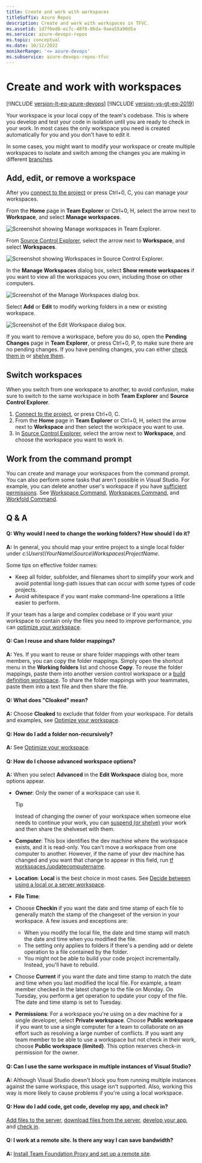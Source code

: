 ```yaml
---
title: Create and work with workspaces
titleSuffix: Azure Repos
description: Create and work with workspaces in TFVC.
ms.assetid: 1d7f6ed8-ec7c-48f8-86da-9aea55a90d5a
ms.service: azure-devops-repos
ms.topic: conceptual
ms.date: 10/12/2022
monikerRange: '<= azure-devops'
ms.subservice: azure-devops-repos-tfvc
---
```



# Create and work with workspaces

[!INCLUDE [version-lt-eq-azure-devops](../../includes/version-lt-eq-azure-devops.md)]
[!INCLUDE [version-vs-gt-eq-2019](../../includes/version-vs-gt-eq-2019.md)]

Your workspace is your local copy of the team's codebase. This is where you develop and test your code in isolation until you are ready to check in your work. In most cases the only workspace you need is created automatically for you and you don't have to edit it.

In some cases, you might want to modify your workspace or create multiple workspaces to isolate and switch among the changes you are making in different [branches](./branching-strategies-with-tfvc.md).

## Add, edit, or remove a workspace

After you [connect to the project](../../organizations/projects/connect-to-projects.md) or press Ctrl+0, C, you can manage your workspaces.

From the **Home** page in **Team Explorer** or Ctrl+0, H, select the arrow next to **Workspace**, and select **Manage workspaces**.

![Screenshot showing Manage workspaces in Team Explorer.](media/create-work-workspaces/manage-workspaces.png)

From [Source Control Explorer](use-source-control-explorer-manage-files-under-version-control.md), select the arrow next to **Workspace**, and select **Workspaces**.

![Screenshot showing Workspaces in Source Control Explorer.](media/create-work-workspaces/explorer-workspaces.png)

In the **Manage Workspaces** dialog box, select **Show remote workspaces** if you want to view all the workspaces you own, including those on other computers.

![Screenshot of the Manage Workspaces dialog box.](media/create-work-workspaces/manage.png)

Select **Add** or **Edit** to modify working folders in a new or existing workspace.

![Screenshot of the Edit Workspace dialog box.](media/create-work-workspaces/edit.png)

If you want to remove a workspace, before you do so, open the **Pending Changes** page in **Team Explorer**, or press Ctrl+0, P, to make sure there are no pending changes. If you have pending changes, you can either [check them in](check-your-work-team-codebase.md) or [shelve them](suspend-your-work-manage-your-shelvesets.md).

## Switch workspaces

When you switch from one workspace to another, to avoid confusion, make sure to switch to the same workspace in both **Team Explorer** and **Source Control Explorer**.

1. [Connect to the project](../../organizations/projects/connect-to-projects.md), or press Ctrl+0, C.
1. From the **Home** page in **Team Explorer** or Ctrl+0, H, select the arrow next to **Workspace** and then select the workspace you want to use.
1. In [Source Control Explorer](use-source-control-explorer-manage-files-under-version-control.md), select the arrow next to **Workspace**, and choose the workspace you want to work in.

## Work from the command prompt

You can create and manage your workspaces from the command prompt. You can also perform some tasks that aren't possible in Visual Studio. For example, you can delete another user's workspace if you have [sufficient permissions](../../organizations/security/permissions.md#tfvc). See [Workspace Command](workspace-command.md), [Workspaces Command](workspaces-command.md), and [Workfold Command](workfold-command.md).

## Q & A

 
#### Q: Why would I need to change the working folders? How should I do it?

**A:** In general, you should map your entire project to a single local folder under *c:\\Users\\\YourName\\Source\\Workspaces\\ProjectName*.

Some tips on effective folder names:

- Keep all folder, subfolder, and filenames short to simplify your work and avoid potential long-path issues that can occur with some types of code projects.
- Avoid whitespace if you want make command-line operations a little easier to perform.

If your team has a large and complex codebase or if you want your workspace to contain only the files you need to improve performance, you can [optimize your workspace](optimize-your-workspace.md).

#### Q: Can I reuse and share folder mappings?

**A:** Yes. If you want to reuse or share folder mappings with other team members, you can copy the folder mappings. Simply open the shortcut menu in the **Working folders** list and choose **Copy**. To reuse the folder mappings, paste them into another version control workspace or a [build definition workspace](../../pipelines/repos/index.md). To share the folder mappings with your teammates, paste them into a text file and then share the file.

#### Q: What does "Cloaked" mean?

**A:** Choose **Cloaked** to exclude that folder from your workspace. For details and examples, see [Optimize your workspace](optimize-your-workspace.md).

#### Q: How do I add a folder non-recursively?

**A:** See [Optimize your workspace](optimize-your-workspace.md).

#### Q: How do I choose advanced workspace options?

**A:** When you select **Advanced** in the **Edit Workspace** dialog box, more options appear.

- **Owner**: Only the owner of a workspace can use it.

  > [!TIP]
  > Instead of changing the owner of your workspace when someone else needs to continue your work, you can [suspend (or shelve)](suspend-your-work-manage-your-shelvesets.md) your work and then share the shelveset with them.

-   **Computer**: This box identifies the dev machine where the workspace exists, and it is read-only. You can't move a workspace from one computer to another. However, if the name of your dev machine has changed and you want that change to appear in this field, run [tf workspaces /updatecomputername](workspaces-command.md).

-   **Location**: **Local** is the best choice in most cases. See [Decide between using a local or a server workspace](decide-between-using-local-server-workspace.md).

-   **File Time**:

  - Choose **Checkin** if you want the date and time stamp of each file to generally match the stamp of the changeset of the version in your workspace. A few issues and exceptions are:

    - When you modify the local file, the date and time stamp will match the date and time when you modified the file.
    - The setting only applies to folders if there's a pending add or delete operation to a file contained by the folder.
    - You might not be able to build your code project incrementally. Instead, you'll have to rebuild.

  - Choose **Current** if you want the date and time stamp to match the date and time when you last modified the local file. For example, a team member checked in the latest change to the file on Monday. On Tuesday, you perform a get operation to update your copy of the file. The date and time stamp is set to Tuesday.

-   **Permissions**: For a workspace you're using on a dev machine for a single developer, select **Private workspace**. Choose **Public workspace** if you want to use a single computer for a team to collaborate on an effort such as resolving a large number of conflicts. If you want any team member to be able to use a workspace but not check in their work, choose **Public workspace (limited)**. This option reserves check-in permission for the owner.

#### Q: Can I use the same workspace in multiple instances of Visual Studio?

**A:** Although Visual Studio doesn't block you from running multiple instances against the same workspace, this usage isn't supported. Also, working this way is more likely to cause problems if you're using a local workspace.

#### Q: How do I add code, get code, develop my app, and check in?

[Add files to the server](add-files-server.md), [download files from the server](develop-your-app-team-foundation-version-control.md), [develop your app](develop-your-app-team-foundation-version-control.md), and [check in](check-your-work-team-codebase.md).

#### Q: I work at a remote site. Is there any way I can save bandwidth?

**A:** [Install Team Foundation Proxy and set up a remote site](/azure/devops/server/install/install-proxy-setup-remote).
